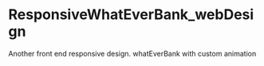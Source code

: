 # ResponsiveWhatEverBank_webDesign
Another front end responsive design. whatEverBank with custom animation
